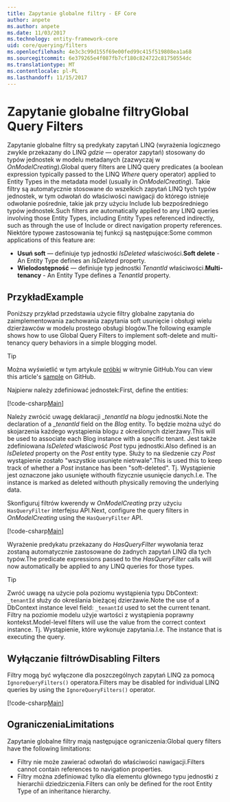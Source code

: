 ```yaml
---
title: Zapytanie globalne filtry - EF Core
author: anpete
ms.author: anpete
ms.date: 11/03/2017
ms.technology: entity-framework-core
uid: core/querying/filters
ms.openlocfilehash: 4e3c3c99d155f69e00fed99c415f519808ea1a68
ms.sourcegitcommit: 6e379265e4f087fb7cf180c824722c81750554dc
ms.translationtype: MT
ms.contentlocale: pl-PL
ms.lasthandoff: 11/15/2017
---
```

# <a name="global-query-filters"></a><span data-ttu-id="5e8b3-102">Zapytanie globalne filtry</span><span class="sxs-lookup"><span data-stu-id="5e8b3-102">Global Query Filters</span></span>

<span data-ttu-id="5e8b3-103">Zapytanie globalne filtry są predykaty zapytań LINQ (wyrażenia logicznego zwykle przekazany do LINQ *gdzie* — operator zapytań) stosowany do typów jednostek w modelu metadanych (zazwyczaj w *OnModelCreating*).</span><span class="sxs-lookup"><span data-stu-id="5e8b3-103">Global query filters are LINQ query predicates (a boolean expression typically passed to the LINQ *Where* query operator) applied to Entity Types in the metadata model (usually in *OnModelCreating*).</span></span> <span data-ttu-id="5e8b3-104">Takie filtry są automatycznie stosowane do wszelkich zapytań LINQ tych typów jednostek, w tym odwołań do właściwości nawigacji do którego istnieje odwołanie pośrednie, takie jak przy użyciu Include lub bezpośredniego typów jednostek.</span><span class="sxs-lookup"><span data-stu-id="5e8b3-104">Such filters are automatically applied to any LINQ queries involving those Entity Types, including Entity Types referenced indirectly, such as through the use of Include or direct navigation property references.</span></span> <span data-ttu-id="5e8b3-105">Niektóre typowe zastosowania tej funkcji są następujące:</span><span class="sxs-lookup"><span data-stu-id="5e8b3-105">Some common applications of this feature are:</span></span>

* <span data-ttu-id="5e8b3-106">**Usuń soft** — definiuje typ jednostki *IsDeleted* właściwości.</span><span class="sxs-lookup"><span data-stu-id="5e8b3-106">**Soft delete** - An Entity Type defines an *IsDeleted* property.</span></span>
* <span data-ttu-id="5e8b3-107">**Wielodostępność** — definiuje typ jednostki *TenantId* właściwości.</span><span class="sxs-lookup"><span data-stu-id="5e8b3-107">**Multi-tenancy** - An Entity Type defines a *TenantId* property.</span></span>

## <a name="example"></a><span data-ttu-id="5e8b3-108">Przykład</span><span class="sxs-lookup"><span data-stu-id="5e8b3-108">Example</span></span>

<span data-ttu-id="5e8b3-109">Poniższy przykład przedstawia użycie filtry globalne zapytania do zaimplementowania zachowania zapytania soft usunięcie i obsługi wielu dzierżawców w modelu prostego obsługi blogów.</span><span class="sxs-lookup"><span data-stu-id="5e8b3-109">The following example shows how to use Global Query Filters to implement soft-delete and multi-tenancy query behaviors in a simple blogging model.</span></span>

> [!TIP]
> <span data-ttu-id="5e8b3-110">Można wyświetlić w tym artykule [próbki](https://github.com/aspnet/EntityFrameworkCore/tree/dev/samples/QueryFilters) w witrynie GitHub.</span><span class="sxs-lookup"><span data-stu-id="5e8b3-110">You can view this article's [sample](https://github.com/aspnet/EntityFrameworkCore/tree/dev/samples/QueryFilters) on GitHub.</span></span>

<span data-ttu-id="5e8b3-111">Najpierw należy zdefiniować jednostek:</span><span class="sxs-lookup"><span data-stu-id="5e8b3-111">First, define the entities:</span></span>

[!code-csharp[Main](../../../efcore-dev/samples/QueryFilters/Program.cs#Entities)]

<span data-ttu-id="5e8b3-112">Należy zwrócić uwagę deklaracji __tenantId_ na _blogu_ jednostki.</span><span class="sxs-lookup"><span data-stu-id="5e8b3-112">Note the declaration of a __tenantId_ field on the _Blog_ entity.</span></span> <span data-ttu-id="5e8b3-113">To będzie można użyć do skojarzenia każdego wystąpienia blogu z określonych dzierżawy.</span><span class="sxs-lookup"><span data-stu-id="5e8b3-113">This will be used to associate each Blog instance with a specific tenant.</span></span> <span data-ttu-id="5e8b3-114">Jest także zdefiniowana _IsDeleted_ właściwość _Post_ typu jednostki.</span><span class="sxs-lookup"><span data-stu-id="5e8b3-114">Also defined is an _IsDeleted_ property on the _Post_ entity type.</span></span> <span data-ttu-id="5e8b3-115">Służy to na śledzenie czy _Post_ wystąpienie zostało "wszystkie usunięte nietrwale".</span><span class="sxs-lookup"><span data-stu-id="5e8b3-115">This is used this to keep track of whether a _Post_ instance has been "soft-deleted".</span></span> <span data-ttu-id="5e8b3-116">Tj. Wystąpienie jest oznaczone jako usunięte withouth fizycznie usunięcie danych.</span><span class="sxs-lookup"><span data-stu-id="5e8b3-116">I.e. The instance is marked as deleted withouth physically removing the underlying data.</span></span>

<span data-ttu-id="5e8b3-117">Skonfiguruj filtrów kwerendy w _OnModelCreating_ przy użyciu ```HasQueryFilter``` interfejsu API.</span><span class="sxs-lookup"><span data-stu-id="5e8b3-117">Next, configure the query filters in _OnModelCreating_ using the ```HasQueryFilter``` API.</span></span>

[!code-csharp[Main](../../../efcore-dev/samples/QueryFilters/Program.cs#Configuration)]

<span data-ttu-id="5e8b3-118">Wyrażenie predykatu przekazany do _HasQueryFilter_ wywołania teraz zostaną automatycznie zastosowane do żadnych zapytań LINQ dla tych typów.</span><span class="sxs-lookup"><span data-stu-id="5e8b3-118">The predicate expressions passed to the _HasQueryFilter_ calls will now automatically be applied to any LINQ queries for those types.</span></span>

> [!TIP]
> <span data-ttu-id="5e8b3-119">Zwróć uwagę na użycie pola poziomu wystąpienia typu DbContext: ```_tenantId``` służy do określania bieżącej dzierżawie.</span><span class="sxs-lookup"><span data-stu-id="5e8b3-119">Note the use of a DbContext instance level field: ```_tenantId``` used to set the current tenant.</span></span> <span data-ttu-id="5e8b3-120">Filtry na poziomie modelu użyje wartości z wystąpienia poprawny kontekst.</span><span class="sxs-lookup"><span data-stu-id="5e8b3-120">Model-level filters will use the value from the correct context instance.</span></span> <span data-ttu-id="5e8b3-121">Tj. Wystąpienie, które wykonuje zapytania.</span><span class="sxs-lookup"><span data-stu-id="5e8b3-121">I.e. The instance that is executing the query.</span></span>

## <a name="disabling-filters"></a><span data-ttu-id="5e8b3-122">Wyłączanie filtrów</span><span class="sxs-lookup"><span data-stu-id="5e8b3-122">Disabling Filters</span></span>

<span data-ttu-id="5e8b3-123">Filtry mogą być wyłączone dla poszczególnych zapytań LINQ za pomocą ```IgnoreQueryFilters()``` operatora.</span><span class="sxs-lookup"><span data-stu-id="5e8b3-123">Filters may be disabled for individual LINQ queries by using the ```IgnoreQueryFilters()``` operator.</span></span>

[!code-csharp[Main](../../../efcore-dev/samples/QueryFilters/Program.cs#IgnoreFilters)]

## <a name="limitations"></a><span data-ttu-id="5e8b3-124">Ograniczenia</span><span class="sxs-lookup"><span data-stu-id="5e8b3-124">Limitations</span></span>

<span data-ttu-id="5e8b3-125">Zapytanie globalne filtry mają następujące ograniczenia:</span><span class="sxs-lookup"><span data-stu-id="5e8b3-125">Global query filters have the following limitations:</span></span>

* <span data-ttu-id="5e8b3-126">Filtry nie może zawierać odwołań do właściwości nawigacji.</span><span class="sxs-lookup"><span data-stu-id="5e8b3-126">Filters cannot contain references to navigation properties.</span></span>
* <span data-ttu-id="5e8b3-127">Filtry można zdefiniować tylko dla elementu głównego typu jednostki z hierarchii dziedziczenia.</span><span class="sxs-lookup"><span data-stu-id="5e8b3-127">Filters can only be defined for the root Entity Type of an inheritance hierarchy.</span></span>
